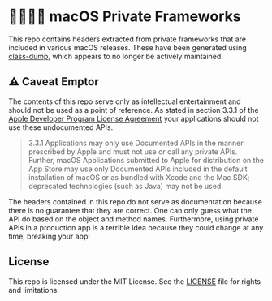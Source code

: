  # 🍎🕵🏻‍♂️ macOS Private Frameworks

This repo contains headers extracted from private frameworks that are included in various macOS releases.
These have been generated using [class-dump](http://stevenygard.com/projects/class-dump/), which appears
to no longer be actively maintained.

## ⚠️ Caveat Emptor

The contents of this repo serve only as intellectual entertainment and should not be used as a point of reference.
As stated in section 3.3.1 of the [Apple Developer Program License Agreement](https://developer.apple.com/terms/)
your applications should not use these undocumented APIs.

> 3.3.1 Applications may only use Documented APIs in the manner prescribed by Apple and
must not use or call any private APIs. Further, macOS Applications submitted to Apple for
distribution on the App Store may use only Documented APIs included in the default installation
of macOS or as bundled with Xcode and the Mac SDK; deprecated technologies (such as Java)
may not be used.

The headers contained in this repo do not serve as documentation because there is no guarantee
that they are correct. One can only guess what the API do based on the object and method names.
Furthermore, using private APIs in a production app is a terrible idea because they could change
at any time, breaking your app!

## License

This repo is licensed under the MIT License. See the [LICENSE](LICENSE.md) file for rights and limitations.


